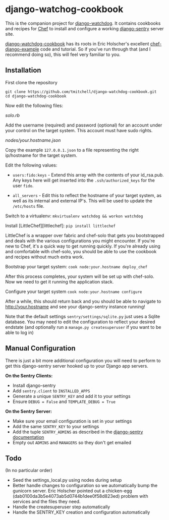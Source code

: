 # django-watchog-cookbook #


This is the companion project for [django-watchdog][dw].  It contains cookbooks and recipes for [Chef][chef] to install and configure a working [django-sentry][sentry] server site.

[django-watchdog-cookbook][dwc] has its roots in Eric Holscher's excellent [chef-django-example][cje] code and tutorial.  So if you've run through that (and I recommend doing so), this will feel very familiar to you.

## Installation ##

First clone the repository

    git clone https://github.com/tmitchell/django-watchdog-cookbook.git
    cd django-watchdog-cookbook

Now edit the following files:

*solo.rb*

Add the username (required) and password (optional) for an account under your control on the target system.  This account must have sudo rights.

*nodes/your.hostname.json*

Copy the example `127.0.0.1.json` to a file representing the right ip/hostname for the target system.  

Edit the following values:

 * `users:fido:keys` - Extend this array with the contents of your id_rsa.pub.  Any keys here will get inserted into the `.ssh/authorized_keys` for the user `fido`.

 * `all_servers` - Edit this to reflect the hostname of your target system, as well as its internal and external IP's.  This will be used to update the `/etc/hosts` file.

Switch to a virtualenv: `mkvirtualenv watchdog && workon watchdog`

Install [LittleChef][littlechef]: `pip install littlechef`

LittleChef is a wrapper over fabric and chef-solo that gets you bootstrapped and deals with the various configurations you might encounter.  If you're new to Chef, it's a quick way to get running quickly.  If you're already using and comfortable with chef-solo, you should be able to use the cookbook and recipes without much extra work.

Bootstrap your target system: `cook node:your.hostname deploy_chef`

After this process completes, your system will be set up with chef-solo.  Now we need to get it running the application stack.

Configure your target system `cook node:your.hostname configure`

After a while, this should return back and you should be able to navigate to http://your.hostname and see your django-sentry instance running!

Note that the default settings `sentry/settings/sqlite.py` just uses a Sqlite database.  You may need to edit the configuration to reflect your desired endstate (and optionally run a `manage.py createsuperuser` if you want to be able to log in)

## Manual Configuration ##

There is just a bit more additional configuration you will need to perform to get this django-sentry server hooked up to your Django app servers.

**On the Sentry Clients:**

 * Install django-sentry
 * Add `sentry.client` to `INSTALLED_APPS`
 * Generate a unique `SENTRY_KEY` and add it to your settings
 * Ensure `DEBUG = False` and `TEMPLATE_DEBUG = True`
 
**On the Sentry Server:**

  * Make sure your email configuration is set in your settings
  * Add the same `SENTRY_KEY` to your settings
  * Add the tuple `SENTRY_ADMINS` as described in the [django-sentry documentation][dsd]
  * Empty out `ADMINS` and `MANAGERS` so they don't get emailed

## Todo ##

(In no particular order)

 * Seed the settings_local.py using nodes during setup
 * Better handle changes to configuration so we automatically bump the gunicorn server.  Eric Holscher pointed out a chicken-egg (dab0100da3b5e4073ab5d0744b1dee0f58d823ed) problem with services and the files they need.
 * Handle the createsuperuser step automatically
 * Handle the SENTRY_KEY creation and configuration automatically

[chef]: http://opscode.com/chef
[dw]: https://github.com/tmitchell/django-watchdog
[dwc]: https://github.com/tmitchell/django-watchdog-cookbook
[lc]: https://github.com/tobami/littlechef
[sentry]: https://github.com/dcramer/django-sentry
[cje]: https://github.com/ericholscher/chef-django-example
[ce]: https://github.com/ericholscher/chef-django-example/commit/
[dsd]: http://justcramer.com/django-sentry/